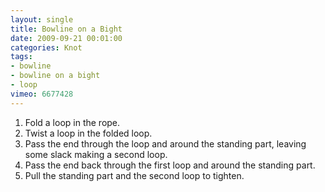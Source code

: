 ```yaml
---
layout: single
title: Bowline on a Bight
date: 2009-09-21 00:01:00
categories: Knot
tags:
- bowline
- bowline on a bight
- loop
vimeo: 6677428
---
```


1. Fold a loop in the rope.
1. Twist a loop in the folded loop.
1. Pass the end through the loop and around the standing part, leaving some slack making a second loop.
1. Pass the end back through the first loop and around the standing part.
1. Pull the standing part and the second loop to tighten.


